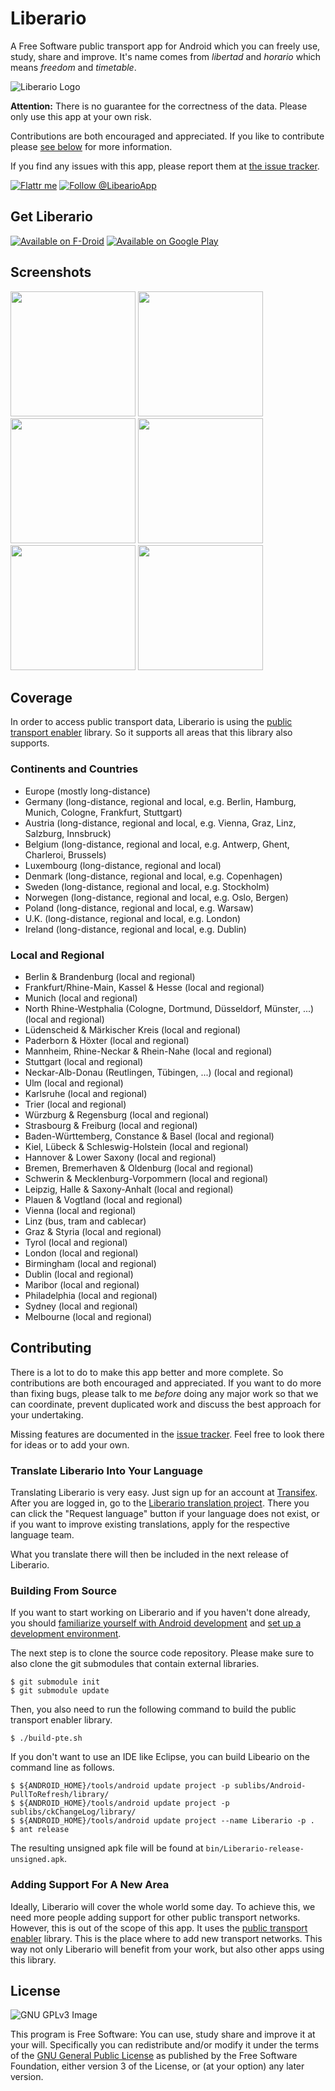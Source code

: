 Liberario
=========

A Free Software public transport app for Android which you can freely use, study, share and improve. It's name comes from *libertad* and *horario* which means *freedom* and *timetable*.

![Liberario Logo](/res/drawable-xhdpi/ic_launcher.png)

**Attention:** There is no guarantee for the correctness of the data. Please only use this app at your own risk.

Contributions are both encouraged and appreciated. If you like to contribute please [see below](#contributing) for more information.

If you find any issues with this app, please report them at [the issue tracker](https://github.com/grote/Liberario/issues).

[![Flattr me](art/flattr.png)](https://flattr.com/thing/1921242)
[![Follow @LibearioApp](art/twitter.png)](https://twitter.com/LiberarioApp)

Get Liberario
-------------

[![Available on F-Droid](https://f-droid.org/wiki/images/c/c4/F-Droid-button_available-on.png)](https://f-droid.org/repository/browse/?fdid=de.grobox.liberario)
[![Available on Google Play](https://developer.android.com/images/brand/en_app_rgb_wo_45.png)](https://play.google.com/store/apps/details?id=de.grobox.liberario)

Screenshots
-----------
[<img src="art/screenshots/directions.png" width="200">](art/screenshots/directions.png)
[<img src="art/screenshots/trips.png" width="200">](art/screenshots/trips.png)
[<img src="art/screenshots/trip_details.png" width="200">](art/screenshots/trip_details.png)
[<img src="art/screenshots/favorite_trips.png" width="200">](art/screenshots/favorite_trips.png)
[<img src="art/screenshots/stations.png" width="200">](art/screenshots/stations.png)
[<img src="art/screenshots/nearby_stations.png" width="200">](art/screenshots/nearby_stations.png)


Coverage
--------

In order to access public transport data, Liberario is using the [public transport enabler](http://code.google.com/p/public-transport-enabler/) library. So it supports all areas that this library also supports.

### Continents and Countries ###

* Europe (mostly long-distance)
* Germany (long-distance, regional and local, e.g. Berlin, Hamburg, Munich, Cologne, Frankfurt, Stuttgart)
* Austria (long-distance, regional and local, e.g. Vienna, Graz, Linz, Salzburg, Innsbruck)
* Belgium (long-distance, regional and local, e.g. Antwerp, Ghent, Charleroi, Brussels)
* Luxembourg (long-distance, regional and local)
* Denmark (long-distance, regional and local, e.g. Copenhagen)
* Sweden (long-distance, regional and local, e.g. Stockholm)
* Norwegen (long-distance, regional and local, e.g. Oslo, Bergen)
* Poland (long-distance, regional and local, e.g. Warsaw)
* U.K. (long-distance, regional and local, e.g. London)
* Ireland (long-distance, regional and local, e.g. Dublin)

### Local and Regional ###

* Berlin & Brandenburg (local and regional)
* Frankfurt/Rhine-Main, Kassel & Hesse (local and regional)
* Munich (local and regional)
* North Rhine-Westphalia (Cologne, Dortmund, Düsseldorf, Münster, ...) (local and regional)
* Lüdenscheid & Märkischer Kreis (local and regional)
* Paderborn & Höxter (local and regional)
* Mannheim, Rhine-Neckar & Rhein-Nahe (local and regional)
* Stuttgart (local and regional)
* Neckar-Alb-Donau (Reutlingen, Tübingen, ...) (local and regional)
* Ulm (local and regional)
* Karlsruhe (local and regional)
* Trier (local and regional)
* Würzburg & Regensburg (local and regional)
* Strasbourg & Freiburg (local and regional)
* Baden-Württemberg, Constance & Basel (local and regional)
* Kiel, Lübeck & Schleswig-Holstein (local and regional)
* Hannover & Lower Saxony (local and regional)
* Bremen, Bremerhaven & Oldenburg (local and regional)
* Schwerin & Mecklenburg-Vorpommern (local and regional)
* Leipzig, Halle & Saxony-Anhalt (local and regional)
* Plauen & Vogtland (local and regional)
* Vienna (local and regional)
* Linz (bus, tram and cablecar)
* Graz & Styria (local and regional)
* Tyrol (local and regional)
* London (local and regional)
* Birmingham (local and regional)
* Dublin (local and regional)
* Maribor (local and regional)
* Philadelphia (local and regional)
* Sydney (local and regional)
* Melbourne (local and regional)


Contributing
------------

There is a lot to do to make this app better and more complete. So contributions are both encouraged and appreciated. If you want to do more than fixing bugs, please talk to me *before* doing any major work so that we can coordinate, prevent duplicated work and discuss the best approach for your undertaking.

Missing features are documented in the [issue tracker](https://github.com/grote/Liberario/issues?labels=enhancement&state=open). Feel free to look there for ideas or to add your own.

### Translate Liberario Into Your Language ###

Translating Liberario is very easy. Just sign up for an account at [Transifex](https://www.transifex.com). After you are logged in, go to the [Liberario translation project](https://www.transifex.com/projects/p/liberario/). There you can click the "Request language" button if your language does not exist, or if you want to improve existing translations, apply for the respective language team.

What you translate there will then be included in the next release of Liberario.

### Building From Source ###

If you want to start working on Liberario and if you haven't done already, you should [familiarize yourself with Android development](https://developer.android.com/training/basics/firstapp/index.html) and [set up a development environment](https://developer.android.com/sdk/index.html).

The next step is to clone the source code repository. Please make sure to also clone the git submodules that contain external libraries.

    $ git submodule init
    $ git submodule update

Then, you also need to run the following command to build the public transport enabler library.

    $ ./build-pte.sh

If you don't want to use an IDE like Eclipse, you can build Libeario on the command line as follows.

    $ ${ANDROID_HOME}/tools/android update project -p sublibs/Android-PullToRefresh/library/
    $ ${ANDROID_HOME}/tools/android update project -p sublibs/ckChangeLog/library/
    $ ${ANDROID_HOME}/tools/android update project --name Liberario -p .
    $ ant release

The resulting unsigned apk file will be found at `bin/Liberario-release-unsigned.apk`.


### Adding Support For A New Area ###

Ideally, Liberario will cover the whole world some day. To achieve this, we need more people adding support for other public transport networks. However, this is out of the scope of this app. It uses the [public transport enabler](http://code.google.com/p/public-transport-enabler/) library. This is the place where to add new transport networks. This way not only Liberario will benefit from your work, but also other apps using this library.


License
-------

![GNU GPLv3 Image](https://www.gnu.org/graphics/gplv3-127x51.png)

This program is Free Software: You can use, study share and improve it at your
will. Specifically you can redistribute and/or modify it under the terms of the
[GNU General Public License](https://www.gnu.org/licenses/gpl.html) as
published by the Free Software Foundation, either version 3 of the License, or
(at your option) any later version.
